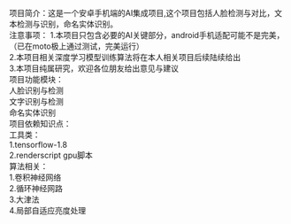 项目简介：这是一个安卓手机端的AI集成项目,这个项目包括人脸检测与对比，文本检测与识别，命名实体识别。  
注意事项：
        1.本项目只包含必要的AI关键部分，android手机适配可能不是完美，（已在moto极上通过测试，完美运行）  
        2.本项目相关深度学习模型训练算法将在本人相关项目后续陆续给出  
        3.本项目纯属研究，欢迎各位朋友给出意见与建议  
项目功能模块：  
        人脸识别与检测  
        文字识别与检测  
        命名实体识别  
项目依赖知识点：  
      工具类：  
        1.tensorflow-1.8  
        2.renderscript gpu脚本  
      算法相关：  
        1.卷积神经网络  
        2.循环神经网路  
        3.大津法  
        4.局部自适应亮度处理
      

